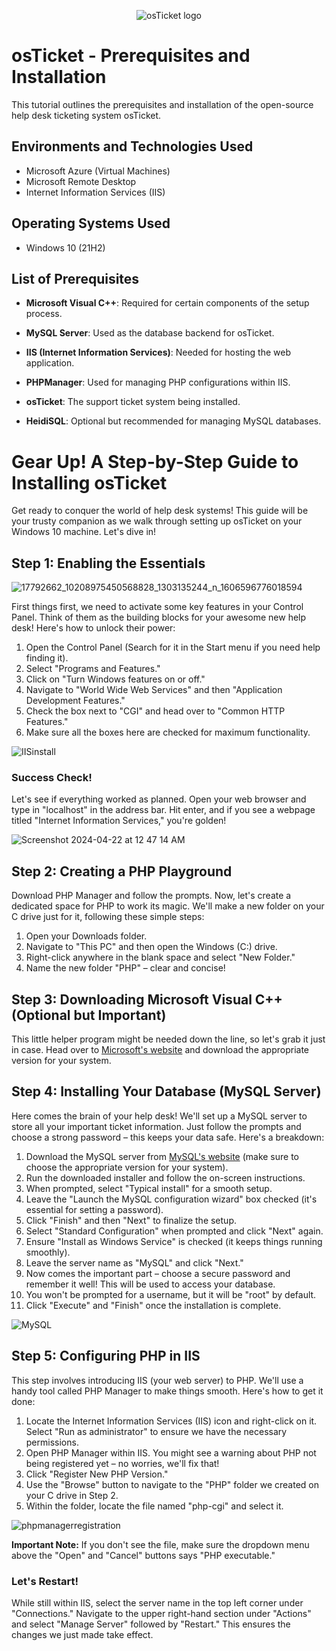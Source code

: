 <p align="center">
<img src="https://i.imgur.com/Clzj7Xs.png" alt="osTicket logo"/>
</p>

<h1>osTicket - Prerequisites and Installation</h1>
This tutorial outlines the prerequisites and installation of the open-source help desk ticketing system osTicket.<br />


<h2>Environments and Technologies Used</h2>

- Microsoft Azure (Virtual Machines)
- Microsoft Remote Desktop
- Internet Information Services (IIS)

<h2>Operating Systems Used </h2>

- Windows 10</b> (21H2)

<h2>List of Prerequisites</h2>

- **Microsoft Visual C++**: Required for certain components of the setup process.

- **MySQL Server**: Used as the database backend for osTicket.

- **IIS (Internet Information Services)**: Needed for hosting the web application.

- **PHPManager**: Used for managing PHP configurations within IIS.

- **osTicket**: The support ticket system being installed.

- **HeidiSQL**: Optional but recommended for managing MySQL databases.


# Gear Up! A Step-by-Step Guide to Installing osTicket

Get ready to conquer the world of help desk systems! This guide will be your trusty companion as we walk through setting up osTicket on your Windows 10 machine. Let's dive in!

## Step 1: Enabling the Essentials

![17792662_10208975450568828_1303135244_n_1606596776018594](https://github.com/RavenShianneOlson/osticket-prereqs/assets/167585242/e21efa5c-d941-4498-a01a-8e54b626e4a9)

First things first, we need to activate some key features in your Control Panel. Think of them as the building blocks for your awesome new help desk! Here's how to unlock their power:

1. Open the Control Panel (Search for it in the Start menu if you need help finding it).
2. Select "Programs and Features."
3. Click on "Turn Windows features on or off."
4. Navigate to "World Wide Web Services" and then "Application Development Features."
5. Check the box next to "CGI" and head over to "Common HTTP Features."
6. Make sure all the boxes here are checked for maximum functionality.

![IISinstall](https://github.com/RavenShianneOlson/osticket-prereqs/assets/167585242/9b5d3b92-d7d8-4450-bd9e-b79de3e6d546)


### Success Check!

Let's see if everything worked as planned. Open your web browser and type in "localhost" in the address bar. Hit enter, and if you see a webpage titled "Internet Information Services," you're golden!

![Screenshot 2024-04-22 at 12 47 14 AM](https://github.com/RavenShianneOlson/osticket-prereqs/assets/167585242/62652352-96fe-4209-8ca7-4b29c52d8131)


## Step 2: Creating a PHP Playground

Download PHP Manager and follow the prompts.
Now, let's create a dedicated space for PHP to work its magic. We'll make a new folder on your C drive just for it, following these simple steps:

1. Open your Downloads folder.
2. Navigate to "This PC" and then open the Windows (C:) drive.
3. Right-click anywhere in the blank space and select "New Folder."
4. Name the new folder "PHP" – clear and concise!

## Step 3: Downloading Microsoft Visual C++ (Optional but Important)

This little helper program might be needed down the line, so let's grab it just in case. Head over to [Microsoft's website](https://learn.microsoft.com/en-us/cpp/windows/latest-supported-vc-redist?view=msvc-170) and download the appropriate version for your system.

## Step 4: Installing Your Database (MySQL Server)

Here comes the brain of your help desk! We'll set up a MySQL server to store all your important ticket information. Just follow the prompts and choose a strong password – this keeps your data safe. Here's a breakdown:

1. Download the MySQL server from [MySQL's website](https://www.mysql.com/) (make sure to choose the appropriate version for your system).
2. Run the downloaded installer and follow the on-screen instructions.
3. When prompted, select "Typical install" for a smooth setup.
4. Leave the "Launch the MySQL configuration wizard" box checked (it's essential for setting a password).
5. Click "Finish" and then "Next" to finalize the setup.
6. Select "Standard Configuration" when prompted and click "Next" again.
7. Ensure "Install as Windows Service" is checked (it keeps things running smoothly).
8. Leave the server name as "MySQL" and click "Next."
9. Now comes the important part – choose a secure password and remember it well! This will be used to access your database.
10. You won't be prompted for a username, but it will be "root" by default.
11. Click "Execute" and "Finish" once the installation is complete.

![MySQL](https://github.com/RavenShianneOlson/osticket-prereqs/assets/167585242/6d099a55-3e93-4467-a7c9-fff5feee9303)


## Step 5: Configuring PHP in IIS

This step involves introducing IIS (your web server) to PHP. We'll use a handy tool called PHP Manager to make things smooth. Here's how to get it done:

1. Locate the Internet Information Services (IIS) icon and right-click on it. Select "Run as administrator" to ensure we have the necessary permissions.
2. Open PHP Manager within IIS. You might see a warning about PHP not being registered yet – no worries, we'll fix that!
3. Click "Register New PHP Version."
4. Use the "Browse" button to navigate to the "PHP" folder we created on your C drive in Step 2.
5. Within the folder, locate the file named "php-cgi" and select it.

![phpmanagerregistration](https://github.com/RavenShianneOlson/osticket-prereqs/assets/167585242/f3cd1796-b0f5-4383-ad78-27e105de86fc)

**Important Note:** If you don't see the file, make sure the dropdown menu above the "Open" and "Cancel" buttons says "PHP executable."

### Let's Restart!

While still within IIS, select the server name in the top left corner under "Connections." Navigate to the upper right-hand section under "Actions" and select "Manage Server" followed by "Restart." This ensures the changes we just made take effect.
